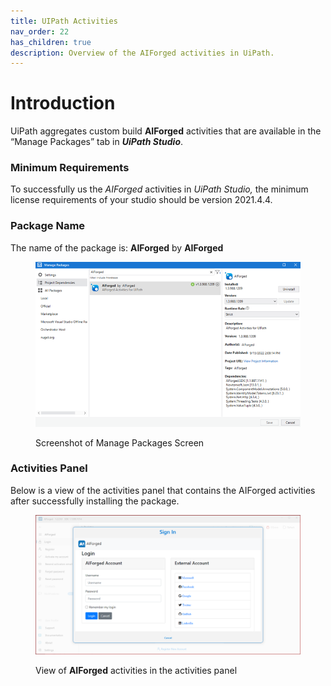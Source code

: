 ```yaml
---
title: UIPath Activities
nav_order: 22
has_children: true
description: Overview of the AIForged activities in UiPath.
---
```


# Introduction

UiPath aggregates custom build **AIForged** activities that are available in the “Manage Packages” tab in _**UiPath Studio**_.

### Minimum Requirements

To successfully us the _AIForged_ activities in _UiPath Studio,_ the minimum license requirements of your studio should be version 2021.4.4.

### Package Name

The name of the package is: **AIForged** by **AIForged**

<figure><img src="../.gitbook/assets/image (1) (1) (1).png" alt=""><figcaption><p>Screenshot of Manage Packages Screen</p></figcaption></figure>

### Activities Panel

Below is a view of the activities panel that contains the AIForged activities after successfully installing the package.

<figure><img src="../.gitbook/assets/image (26).png" alt=""><figcaption><p>View of <strong>AIForged</strong> activities in the activities panel</p></figcaption></figure>
